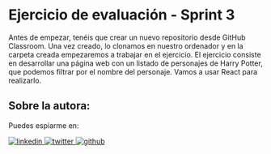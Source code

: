 # Ejercicio de evaluación - Sprint 3

Antes de empezar, tenéis que crear un nuevo repositorio desde GitHub Classroom. Una vez creado, lo
clonamos en nuestro ordenador y en la carpeta creada empezaremos a trabajar en el ejercicio.
El ejercicio consiste en desarrollar una página web con un listado de personajes de Harry Potter, que podemos
filtrar por el nombre del personaje. Vamos a usar React para realizarlo.

## Sobre la autora:

Puedes espiarme en:

<a href="https://www.linkedin.com/in/loretovaquerofontenla/">
  <img src="images/linkedin.svg" alt="linkedin">
</a>
<a href="https://twitter.com/">
  <img src="images/twitter.svg" alt="twitter">
</a>
<a href="https://github.com/VaqueroFontenla">
  <img src="images/github.svg" alt="github">
</a>
